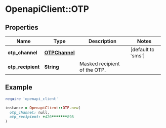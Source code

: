 # OpenapiClient::OTP

## Properties

| Name | Type | Description | Notes |
| ---- | ---- | ----------- | ----- |
| **otp_channel** | [**OTPChannel**](OTPChannel.md) |  | [default to &#39;sms&#39;] |
| **otp_recipient** | **String** | Masked recipient of the OTP.  |  |

## Example

```ruby
require 'openapi_client'

instance = OpenapiClient::OTP.new(
  otp_channel: null,
  otp_recipient: +420*******898
)
```


